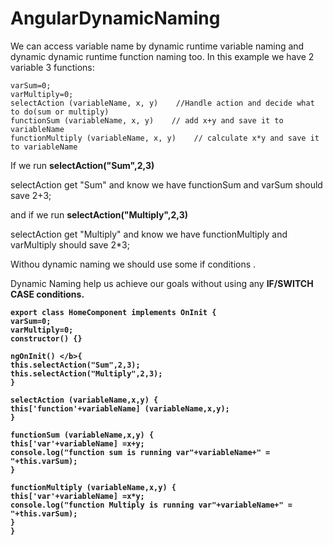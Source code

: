 # AngularDynamicNaming
We can access variable name by dynamic runtime variable naming and dynamic dynamic runtime function naming too.
In this example we have 2 variable 3 functions:


    varSum=0;
    varMultiply=0;
    selectAction (variableName, x, y)    //Handle action and decide what to do(sum or multiply)
    functionSum (variableName, x, y)    // add x+y and save it to variableName
    functionMultiply (variableName, x, y)    // calculate x*y and save it to variableName


If we run <b>selectAction("Sum",2,3)</b>

selectAction get "Sum" and know we have functionSum and varSum should save 2+3;

and if we run  <b>selectAction("Multiply",2,3)</b>

selectAction get "Multiply" and know we have functionMultiply and varMultiply should save 2*3;

Withou dynamic naming we should use some if conditions .



Dynamic Naming help us achieve our goals without using any  <b>IF/SWITCH CASE conditions.


    export class HomeComponent implements OnInit {
    varSum=0;
    varMultiply=0;
    constructor() {}

    ngOnInit() </b>{ 
    this.selectAction("Sum",2,3);
    this.selectAction("Multiply",2,3);
    }

    selectAction (variableName,x,y) {
    this['function'+variableName] (variableName,x,y);
    }

    functionSum (variableName,x,y) {
    this['var'+variableName] =x+y;
    console.log("function sum is running var"+variableName+" = "+this.varSum);
    }

    functionMultiply (variableName,x,y) {
    this['var'+variableName] =x*y;
    console.log("function Multiply is running var"+variableName+" = "+this.varSum);
    }
    }
